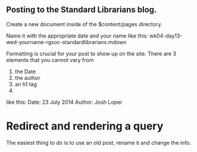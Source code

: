 ## Posting to the Standard Librarians blog.

Create a new document inside of the $content/pages directory.

Name it with the appropriate date and your name like this:
wk04-day13-wed-yourname-rgsoc-standardlibrarians.mdown

Formatting is crucial for your post to show up on the site.
There are 3 elements that you cannot vary from
1. the Date 
2. the author
3. an h1 tag
4. 
like this:
Date: 23 July 2014
Author: Josh Loper

# Redirect and rendering a query


The easiest thing to do is to use an old post, rename it and change the info.
